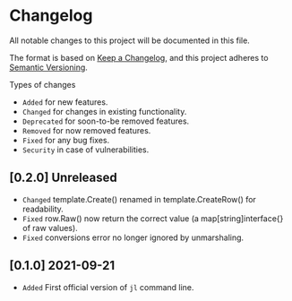 # Changelog

All notable changes to this project will be documented in this file.

The format is based on [Keep a Changelog](https://keepachangelog.com/en/1.1.0/),
and this project adheres to [Semantic Versioning](https://semver.org/spec/v2.0.0.html).

Types of changes

- `Added` for new features.
- `Changed` for changes in existing functionality.
- `Deprecated` for soon-to-be removed features.
- `Removed` for now removed features.
- `Fixed` for any bug fixes.
- `Security` in case of vulnerabilities.

## [0.2.0] Unreleased

- `Changed` template.Create() renamed in template.CreateRow() for readability.
- `Fixed` row.Raw() now return the correct value (a map[string]interface{} of raw values).
- `Fixed` conversions error no longer ignored by unmarshaling.

## [0.1.0] 2021-09-21

- `Added` First official version of `jl` command line.
